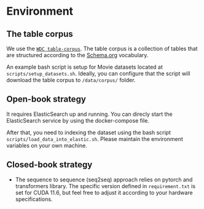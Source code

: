 # Environment

## The table corpus
We use the [`WDC table-corpus`](http://webdatacommons.org/structureddata/schemaorgtables/). The table corpus is a collection of tables that are structured according to the [Schema.org](http://schema.org/) vocabulary.

An example bash script is setup for Movie datasets located at `scripts/setup_datasets.sh`. Ideally, you can configure that the script will download the table corpus to `/data/corpus/` folder.

## Open-book strategy
It requires ElasticSearch up and running. You can direcly start the ElasticSearch service by using the docker-compose file.

After that, you need to indexing the dataset using the bash script `scripts/load_data_into_elastic.sh`. Please maintain the environment variables on your own machine.

## Closed-book strategy
- The sequence to sequence (seq2seq) approach relies on pytorch and transformers library. The specific version defined in `requirement.txt` is set for CUDA 11.6, but feel free to adjust it according to your hardware specifications.
